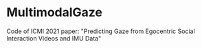 # MultimodalGaze
Code of ICMI 2021 paper: "Predicting Gaze from Egocentric Social Interaction Videos and IMU Data"
